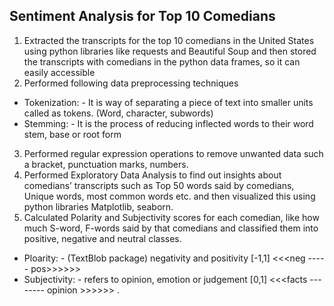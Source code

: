 ## Sentiment Analysis for Top 10 Comedians

1. Extracted the transcripts for the top 10 comedians in the United States using python libraries like requests and Beautiful Soup and then stored the transcripts with comedians in the python data frames, so it can easily accessible 
2. Performed following data preprocessing techniques 
- Tokenization: - It is way of separating a piece of text into smaller units called as tokens. (Word, character, subwords)
- Stemming: - It is the process of reducing inflected words to their word stem, base or root form

3. Performed regular expression operations to remove unwanted data such a bracket, punctuation marks, numbers.
4. Performed Exploratory Data Analysis to find out insights about comedians’ transcripts such as Top 50 words said by comedians, Unique words, most common words etc. and then visualized this using python libraries Matplotlib, seaborn.
5. Calculated Polarity and Subjectivity scores for each comedian, like how much S-word, F-words said by that comedians and classified them into positive, negative and neutral classes.
- Ploarity: - (TextBlob package) negativity and positivity [-1,1] <<<neg ----- pos>>>>>>
- Subjectivity: - refers to opinion, emotion or judgement [0,1] <<<facts -------- opinion >>>>>>
.
